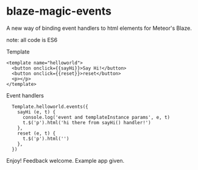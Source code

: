 # blaze-magic-events
A new way of binding event handlers to html elements for Meteor's Blaze.

note: all code is ES6

Template

```
<template name="helloworld">
  <button onclick={{sayHi}}>Say Hi!</button>
  <button onclick={{reset}}>reset</button>
  <p></p>
</template>
```

Event handlers

```
  Template.helloworld.events({
    sayHi (e, t) {
      console.log('event and templateInstance params', e, t)
      t.$('p').html('hi there from sayHi() handler!')
    },
    reset (e, t) {
      t.$('p').html('')
    },
  })
```

Enjoy! Feedback welcome. Example app given.
